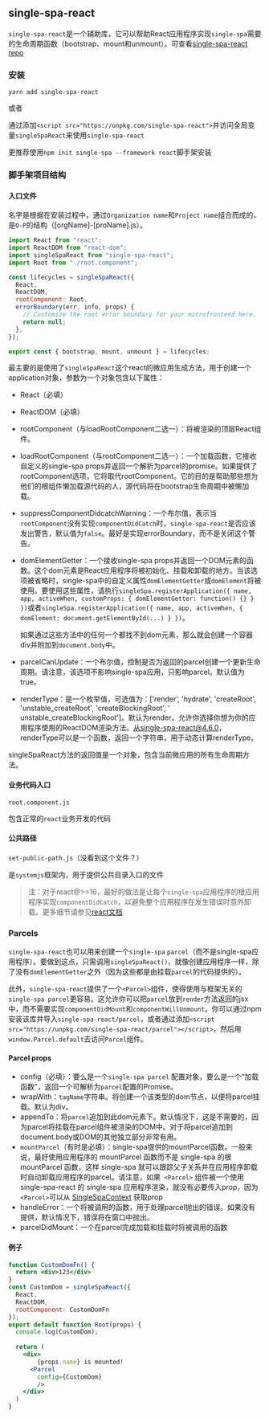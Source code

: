## single-spa-react

`single-spa-react`是一个辅助库，它可以帮助React应用程序实现`single-spa`需要的生命周期函数（bootstrap、mount和unmount）。可查看[single-spa-react repo](https://github.com/single-spa/single-spa-react)

### 安装

`yarn add single-spa-react`

或者

通过添加`<script src="https://unpkg.com/single-spa-react">`并访问全局变量`singleSpaReact`来使用`single-spa-react`

更推荐使用`npm init single-spa --framework react`脚手架安装



### 脚手架项目结构

#### 入口文件

名字是根据在安装过程中，通过`Organization name`和`Project name`组合而成的，是`O-P`的结构（[orgName]-[proName].js）。

```javascript
import React from "react";
import ReactDOM from "react-dom";
import singleSpaReact from "single-spa-react";
import Root from "./root.component";

const lifecycles = singleSpaReact({
  React,
  ReactDOM,
  rootComponent: Root,
  errorBoundary(err, info, props) {
    // Customize the root error boundary for your microfrontend here.
    return null;
  },
});

export const { bootstrap, mount, unmount } = lifecycles;
```

最主要的是使用了`singleSpaReact`这个react的微应用生成方法，用于创建一个application对象，参数为一个对象包含以下属性：

* React（必填）

* ReactDOM（必填）

* rootComponent（与loadRootComponent二选一）：将被渲染的顶层React组件。

* loadRootComponent（与rootComponent二选一）：一个加载函数，它接收自定义的single-spa props并返回一个解析为parcel的promise。如果提供了rootComponent选项，它将取代rootComponent。它的目的是帮助那些想为他们的根组件懒加载源代码的人，源代码将在bootstrap生命周期中被懒加载。

* suppressComponentDidcatchWarning：一个布尔值，表示当`rootComponent`没有实现`componentDidCatch`时，`single-spa-react`是否应该发出警告，默认值为`false`。最好是实现errorBoundary，而不是关闭这个警告。

* domElementGetter：一个接收single-spa props并返回一个DOM元素的函数。这个dom元素是React应用程序将被初始化、挂载和卸载的地方。当该选项被省略时，single-spa中的自定义属性`domElementGetter`或`domElement`将被使用。要使用这些属性，请执行`singleSpa.registerApplication({ name, app, activeWhen, customProps: { domElementGetter: function() {} } })`或者`singleSpa.registerApplication({ name, app, activeWhen, { domElement: document.getElementById(...) } })`。

  如果通过这些方法中的任何一个都找不到dom元素，那么就会创建一个容器div并附加到`document.body`中。

* parcelCanUpdate：一个布尔值，控制是否为返回的parcel创建一个更新生命周期。请注意，该选项不影响single-spa应用，只影响parcel。默认值为true。

* renderType：是一个枚举值，可选值为：['render', 'hydrate', 'createRoot', 'unstable_createRoot', 'createBlockingRoot', ' unstable_createBlockingRoot']。默认为render，允许你选择你想为你的应用程序使用的ReactDOM渲染方法。从single-spa-react@4.6.0，renderType可以是一个函数，返回一个字符串，用于动态计算renderType。

singleSpaReact方法的返回值是一个对象，包含当前微应用的所有生命周期方法。

#### 业务代码入口

`root.component.js`

包含正常的`react`业务开发的代码

#### 公共路径

`set-public-path.js`（没看到这个文件？）

是`systemjs`框架内，用于提供公共目录入口的文件

> 注：对于react@>=16，最好的做法是让每个`single-spa`应用程序的根应用程序实现`componentDidCatch`，以避免整个应用程序在发生错误时意外卸载。更多细节请参见[react文档](https://reactjs.org/blog/2017/07/26/error-handling-in-react-16.html)



### Parcels

`single-spa-react`也可以用来创建一个`single-spa` `parcel`（而不是single-spa应用程序）。要做到这点，只需调用`singleSpaReact()`，就像创建应用程序一样，除了没有`domElementGetter`之外（因为这些都是由挂载`parcel`的代码提供的）。

此外，`single-spa-react`提供了一个`<Parcel>`组件，使得使用与框架无关的`single-spa parcel`更容易。这允许你可以把`parcel`放到`render`方法返回的jsx中，而不需要实现`componentDidMount`和`componentWillUnmount`。你可以通过npm安装该库并导入`single-spa-react/parcel`，或者通过添加`<script src="https://unpkg.com/single-spa-react/parcel"></script>`，然后用`window.Parcel.default`去访问`Parcel`组件。
#### Parcel props

* config（必填）：要么是一个`single-spa parcel` 配置对象，要么是一个“加载函数”，返回一个可解析为`parcel`配置的Promise。
* wrapWith：`tagName`字符串。将创建一个该类型的dom节点，以便将parcel挂载。默认为div。
* appendTo：将`parcel`追加到此dom元素下。默认情况下，这是不需要的，因为parcel将挂载在parcel组件被渲染的DOM中。对于将parcel追加到document.body或DOM的其他独立部分非常有用。
* `mountParcel`（有时是必填）：single-spa提供的mountParcel函数。一般来说，最好使用应用程序的 mountParcel 函数而不是 single-spa 的根 mountParcel 函数，这样 single-spa 就可以跟踪父子关系并在应用程序卸载时自动卸载应用程序的parcel。请注意，如果` <Parcel>` 组件被一个使用 single-spa-react 的 single-spa 应用程序渲染，就没有必要传入prop，因为`<Parcel>`可以从 [SingleSpaContext](https://single-spa.js.org/docs/ecosystem-react#singlespacontext) 获取prop
* handleError：一个将被调用的函数，用于处理parcel抛出的错误。如果没有提供，默认情况下，错误将在窗口中抛出。
* parcelDidMount：一个在parcel完成加载和挂载时将被调用的函数

#### 例子

```jsx
function CustomDomFn() {
  return <div>123</div>
}
const CustomDom = singleSpaReact({
  React,
  ReactDOM,
  rootComponent: CustomDomFn
});
export default function Root(props) {
  console.log(CustomDom);
  
  return (
  	<div>
    	{props.name} is mounted!
      <Parcel
        config={CustomDom}
        />
    </div>
  )
}
```

